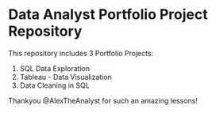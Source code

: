 # Data Analyst Portfolio Project Repository

This repository includes 3 Portfolio Projects:

1. SQL Data Exploration
2. Tableau - Data Visualization
3. Data Cleaning in SQL


Thankyou @AlexTheAnalyst for such an amazing lessons!
